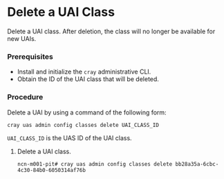 # Delete a UAI Class

Delete a UAI class. After deletion, the class will no longer be available for new UAIs.

### Prerequisites

-   Install and initialize the `cray` administrative CLI.
-   Obtain the ID of the UAI class that will be deleted.

### Procedure

Delete a UAI by using a command of the following form:

```bash
cray uas admin config classes delete UAI_CLASS_ID
```

`UAI_CLASS_ID` is the UAS ID of the UAI class.

1.  Delete a UAI class.

    ```screen
    ncn-m001-pit# cray uas admin config classes delete bb28a35a-6cbc-4c30-84b0-6050314af76b
    ```

